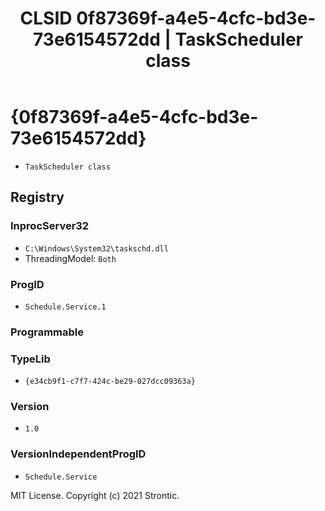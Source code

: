 ﻿---
title: "CLSID 0f87369f-a4e5-4cfc-bd3e-73e6154572dd | TaskScheduler class"
excerpt: What is COM-Object CLSID 0f87369f-a4e5-4cfc-bd3e-73e6154572dd?
---

# {0f87369f-a4e5-4cfc-bd3e-73e6154572dd}

* `TaskScheduler class`

## Registry


### InprocServer32

* `C:\Windows\System32\taskschd.dll`
* ThreadingModel: `Both`

### ProgID

* `Schedule.Service.1`

### Programmable


### TypeLib

* `{e34cb9f1-c7f7-424c-be29-027dcc09363a}`

### Version

* `1.0`

### VersionIndependentProgID

* `Schedule.Service`

MIT License. Copyright (c) 2021 Strontic.


